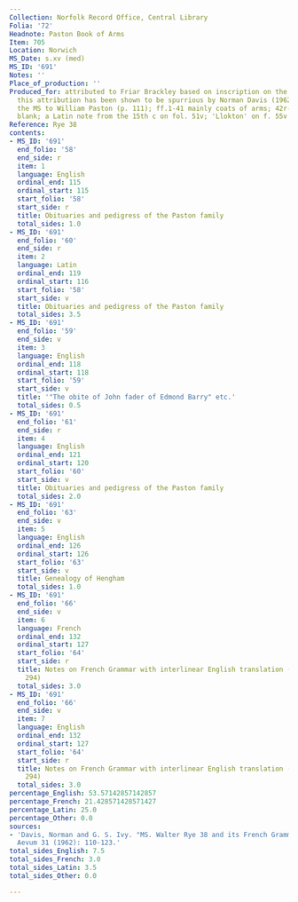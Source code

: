 ```yaml
---
Collection: Norfolk Record Office, Central Library
Folia: '72'
Headnote: Paston Book of Arms
Item: 705
Location: Norwich
MS_Date: s.xv (med)
MS_ID: '691'
Notes: ''
Place_of_production: ''
Produced_for: attributed to Friar Brackley based on inscription on the flyleaf but
  this attribution has been shown to be spurrious by Norman Davis (1962), who attributes
  the MS to William Paston (p. 111); ff.1-41 mainly coats of arms; 42r-57 largely
  blank; a Latin note from the 15th c on fol. 51v; 'Llokton' on f. 55v
Reference: Rye 38
contents:
- MS_ID: '691'
  end_folio: '58'
  end_side: r
  item: 1
  language: English
  ordinal_end: 115
  ordinal_start: 115
  start_folio: '58'
  start_side: r
  title: Obituaries and pedigress of the Paston family
  total_sides: 1.0
- MS_ID: '691'
  end_folio: '60'
  end_side: r
  item: 2
  language: Latin
  ordinal_end: 119
  ordinal_start: 116
  start_folio: '58'
  start_side: v
  title: Obituaries and pedigress of the Paston family
  total_sides: 3.5
- MS_ID: '691'
  end_folio: '59'
  end_side: v
  item: 3
  language: English
  ordinal_end: 118
  ordinal_start: 118
  start_folio: '59'
  start_side: v
  title: '"The obite of John fader of Edmond Barry" etc.'
  total_sides: 0.5
- MS_ID: '691'
  end_folio: '61'
  end_side: r
  item: 4
  language: English
  ordinal_end: 121
  ordinal_start: 120
  start_folio: '60'
  start_side: v
  title: Obituaries and pedigress of the Paston family
  total_sides: 2.0
- MS_ID: '691'
  end_folio: '63'
  end_side: v
  item: 5
  language: English
  ordinal_end: 126
  ordinal_start: 126
  start_folio: '63'
  start_side: v
  title: Genealogy of Hengham
  total_sides: 1.0
- MS_ID: '691'
  end_folio: '66'
  end_side: v
  item: 6
  language: French
  ordinal_end: 132
  ordinal_start: 127
  start_folio: '64'
  start_side: r
  title: Notes on French Grammar with interlinear English translation (cf. Dean no.
    294)
  total_sides: 3.0
- MS_ID: '691'
  end_folio: '66'
  end_side: v
  item: 7
  language: English
  ordinal_end: 132
  ordinal_start: 127
  start_folio: '64'
  start_side: r
  title: Notes on French Grammar with interlinear English translation (cf. Dean no.
    294)
  total_sides: 3.0
percentage_English: 53.57142857142857
percentage_French: 21.428571428571427
percentage_Latin: 25.0
percentage_Other: 0.0
sources:
- 'Davis, Norman and G. S. Ivy. "MS. Walter Rye 38 and its French Grammar." Medium
  Aevum 31 (1962): 110-123.'
total_sides_English: 7.5
total_sides_French: 3.0
total_sides_Latin: 3.5
total_sides_Other: 0.0

---
```

